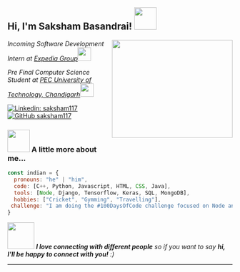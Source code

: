 
<h2> Hi, I'm Saksham Basandrai! <img src="https://media.giphy.com/media/LqUhPKmaKUw3xFKprH/giphy.gif" width="50"></h2>
<img align='right' src="https://media.giphy.com/media/26SdS6M9jzxdqq72JU/giphy.gif" width="270" height = "220">
<p><em>Incoming Software Development Intern at <a href="https://www.expediagroup.com/home/default.aspx">Expedia Group</a><img src="https://media.giphy.com/media/WUlplcMpOCEmTGBtBW/giphy.gif" width="30"> 

Pre Final Computer Science Student at <a href="https://www.pec.ac.in/">PEC University of Technology, Chandigarh</a><img src="https://media.giphy.com/media/fYSnHlufseco8Fh93Z/giphy.gif" width="30"></br>
</em></p>

[![Linkedin: saksham117](https://img.shields.io/badge/-saksham117-blue?style=flat-square&logo=Linkedin&logoColor=white&link=https://www.linkedin.com/in/saksham-basandrai117/)](https://www.linkedin.com/in/saksham-basandrai117/)
[![GitHub saksham117](https://img.shields.io/github/followers/saksham117?label=follow&style=social)](https://github.com/saksham117)


### <img src="https://media.giphy.com/media/VgCDAzcKvsR6OM0uWg/giphy.gif" width="50"> A little more about me...  

```javascript
const indian = {
  pronouns: "he" | "him",
  code: [C++, Python, Javascript, HTML, CSS, Java],
  tools: [Node, Django, Tensorflow, Keras, SQL, MongoDB],
  hobbies: ["Cricket", "Gymming", "Travelling"],
 challenge: "I am doing the #100DaysOfCode challenge focused on Node and React"
}
```

<img src="https://media.giphy.com/media/LnQjpWaON8nhr21vNW/giphy.gif" width="60"> <em><b>I love connecting with different people</b> so if you want to say <b>hi, I'll be happy to connect with you!</b> :)</em>

---
